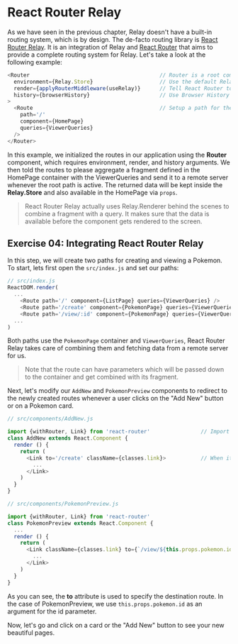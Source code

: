 # React Router Relay

As we have seen in the previous chapter, Relay doesn't have a built-in routing system, which is by design. The de-facto routing library is [React Router Relay](https://github.com/relay-tools/react-router-relay). It is an integration of Relay and [React Router](https://github.com/reactjs/react-router) that aims to provide a complete routing system for Relay. Let's take a look at the following example:

```javascript
<Router                                         // Router is a root component
  environment={Relay.Store}                     // Use the default Relay store to keep our data
  render={applyRouterMiddleware(useRelay)}      // Tell React Router to use Relay routing system
  history={browserHistory}                      // Use Browser History
>
  <Route                                        // Setup a path for the home page
    path='/'
    component={HomePage}
    queries={ViewerQueries}
  />
</Router>
```

In this example, we initialized the routes in our application using the **Router** component, which requires environment, render, and history arguments. We then told the routes to please aggregate a fragment defined in the HomePage container with the ViewerQueries and send it to a remote server whenever the root path is active. The returned data will be kept inside the **Relay.Store** and also available in the HomePage via `props`.

> React Router Relay actually uses Relay.Renderer behind the scenes to combine a fragment with a query. It makes sure that the data is available before the component gets rendered to the screen.

## Exercise 04: Integrating React Router Relay

In this step, we will create two paths for creating and viewing a Pokemon. To start, lets first open the `src/index.js` and set our paths:

```javascript
// src/index.js
ReactDOM.render(
  ...
    <Route path='/' component={ListPage} queries={ViewerQueries} />
    <Route path='/create' component={PokemonPage} queries={ViewerQueries} />    // Creating path
    <Route path='/view/:id' component={PokemonPage} queries={ViewerQueries} />  // Viewing path accepts the id parameter
  ...
)
```

Both paths use the `PokemonPage` container and `ViewerQueries`, React Router Relay takes care of combining them and fetching data from a remote server for us.

> Note that the route can have parameters which will be passed down to the container and get combined with its fragment.

Next, let's modify our `AddNew` and `PokemonPreview` components to redirect to the newly created routes whenever a user clicks on the "Add New" button or on a Pokemon card.

```javascript
// src/components/AddNew.js

import {withRouter, Link} from 'react-router'                // Import Link component
class AddNew extends React.Component {
  render () {
    return (
      <Link to='/create' className={classes.link}>           // When it gets clicked, redirect to the "/create" path
        ...
      </Link>
    )
  }
}
```


```javascript
// src/components/PokemonPreview.js

import {withRouter, Link} from 'react-router'                                 // Import Link component
class PokemonPreview extends React.Component {
  ...
  render () {
    return (
      <Link className={classes.link} to={`/view/${this.props.pokemon.id}`}>   // When it gets clicked, redirect to the "/view/:id" path
        ...
      </Link>
    )
  }
}

```

As you can see, the **to** attribute is used to specify the destination route. In the case of PokemonPreview, we use `this.props.pokemon.id` as an argument for the id parameter.

Now, let's go and click on a card or the "Add New" button to see your new beautiful pages.
